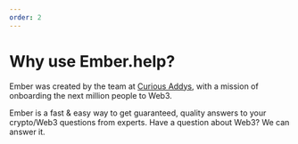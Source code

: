 ```yaml
---
order: 2
---
```


# Why use Ember.help?

Ember was created by the team at [Curious Addys](https://curiousaddys.com), with a mission of onboarding the next million people to Web3.

Ember is a fast & easy way to get guaranteed, quality answers to your crypto/Web3 questions from experts. Have a question about Web3? We can answer it.
